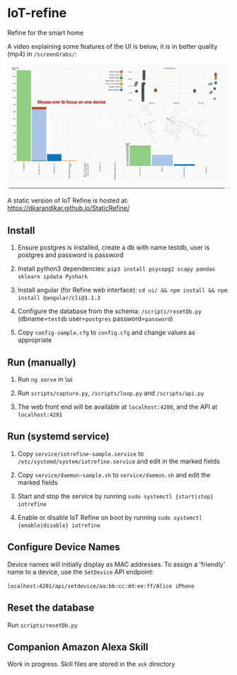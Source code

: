 # IoT-refine
Refine for the smart home

A video explaining some features of the UI is below, it is in better quality (mp4) in `/screenGrabs/`:

![IoT Refine Showcase](screenGrabs/IoTRefineShowcase.gif?raw=true "IoT Refine Showcase")

A static version of IoT Refine is hosted at: https://dkarandikar.github.io/StaticRefine/

## Install
1. Ensure postgres is installed, create a db with name testdb, user is postgres and password is password

2. Install python3 dependencies: `pip3 install psycopg2 scapy pandas sklearn ipdata Pyshark`

3. Install angular (for Refine web interface): `cd ui/ && npm install && npm install @angular/cli@1.1.3`

4. Configure the database from the schema: `/scripts/resetDb.py` (dbname=`testdb` user=`postgres` password=`password`)

5. Copy `config-sample.cfg` to `config.cfg` and change values as appropriate

## Run (manually)
1. Run `ng serve` in \ui

2. Run `scripts/capture.py`, `/scripts/loop.py` and `/scripts/api.py`

3. The web front end will be available at `localhost:4200`, and the API at `localhost:4201`

## Run (systemd service)

1. Copy `service/iotrefine-sample.service` to `/etc/systemd/system/iotrefine.service` and edit in the marked fields

2. Copy `service/daemon-sample.sh` to `service/daemon.sh` and edit the marked fields

2. Start and stop the service by running `sudo systemctl {start|stop} iotrefine`

3. Enable or disable IoT Refine on boot by running `sudo systemctl {enable|disable} iotrefine`

## Configure Device Names

Device names will initially display as MAC addresses. To assign a 'friendly' name to a device, use the `SetDevice` API endpoint:

`localhost:4201/api/setdevice/aa:bb:cc:dd:ee:ff/Alice iPhone`

## Reset the database
Run `scripts/resetDb.py`

## Companion Amazon Alexa Skill
Work in progress. Skill files are stored in the `ask` directory
